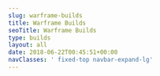 ```yaml
---
slug: warframe-builds
title: Warframe Builds
seoTitle: Warframe Builds
type: builds
layout: all
date: 2018-06-22T00:45:51+00:00
navClasses: ' fixed-top navbar-expand-lg'
---
```

